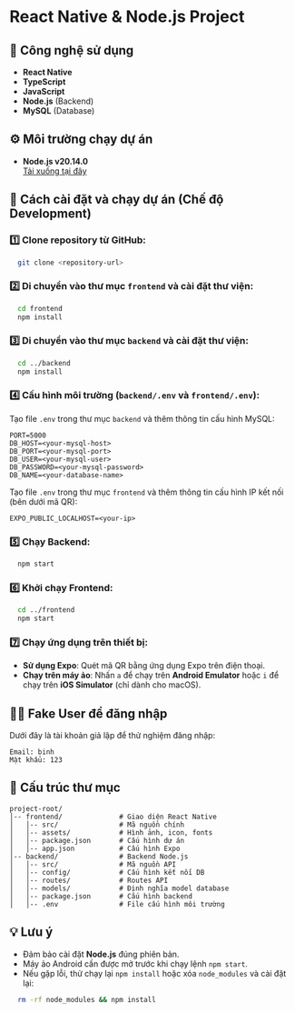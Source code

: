 # React Native & Node.js Project

## 📌 Công nghệ sử dụng
- **React Native**
- **TypeScript**
- **JavaScript**
- **Node.js** (Backend)
- **MySQL** (Database)

## ⚙️ Môi trường chạy dự án
- **Node.js v20.14.0**  
  [Tải xuống tại đây](https://nodejs.org/download/release/v20.14.0/)

## 🚀 Cách cài đặt và chạy dự án (Chế độ Development)

### 1️⃣ Clone repository từ GitHub:
```sh
  git clone <repository-url>
```

### 2️⃣ Di chuyển vào thư mục `frontend` và cài đặt thư viện:
```sh
  cd frontend
  npm install
```

### 3️⃣ Di chuyển vào thư mục `backend` và cài đặt thư viện:
```sh
  cd ../backend
  npm install
```

### 4️⃣ Cấu hình môi trường (`backend/.env` và `frontend/.env`):
Tạo file `.env` trong thư mục `backend` và thêm thông tin cấu hình MySQL:
```
PORT=5000
DB_HOST=<your-mysql-host>
DB_PORT=<your-mysql-port>
DB_USER=<your-mysql-user>
DB_PASSWORD=<your-mysql-password>
DB_NAME=<your-database-name>
```

Tạo file `.env` trong thư mục `frontend` và thêm thông tin cấu hình IP kết nối (bên dưới mã QR):
```
EXPO_PUBLIC_LOCALHOST=<your-ip>
```

### 5️⃣ Chạy Backend:
```sh
  npm start
```

### 6️⃣ Khởi chạy Frontend:
```sh
  cd ../frontend
  npm start
```

### 7️⃣ Chạy ứng dụng trên thiết bị:
- **Sử dụng Expo**: Quét mã QR bằng ứng dụng Expo trên điện thoại.
- **Chạy trên máy ảo**: Nhấn `a` để chạy trên **Android Emulator** hoặc `i` để chạy trên **iOS Simulator** (chỉ dành cho macOS).

## 🧑‍💻 Fake User để đăng nhập
Dưới đây là tài khoản giả lập để thử nghiệm đăng nhập:
```
Email: binh
Mật khẩu: 123
```

## 📂 Cấu trúc thư mục
```
project-root/
│-- frontend/              # Giao diện React Native
│   │-- src/               # Mã nguồn chính
│   │-- assets/            # Hình ảnh, icon, fonts
│   │-- package.json       # Cấu hình dự án
│   │-- app.json           # Cấu hình Expo
│-- backend/               # Backend Node.js
│   │-- src/               # Mã nguồn API
│   │-- config/            # Cấu hình kết nối DB
│   │-- routes/            # Routes API
│   │-- models/            # Định nghĩa model database
│   │-- package.json       # Cấu hình backend
│   │-- .env               # File cấu hình môi trường
```

## 💡 Lưu ý
- Đảm bảo cài đặt **Node.js** đúng phiên bản.
- Máy ảo Android cần được mở trước khi chạy lệnh `npm start`.
- Nếu gặp lỗi, thử chạy lại `npm install` hoặc xóa `node_modules` và cài đặt lại:
```sh
  rm -rf node_modules && npm install
```